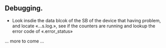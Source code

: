 Debugging.
----------

- Look insdie the data blcok of the SB of the device that having problem, and locate «...s.log.», see if the counters are running and lookup the error code of «.error_status»


... more to come ...



